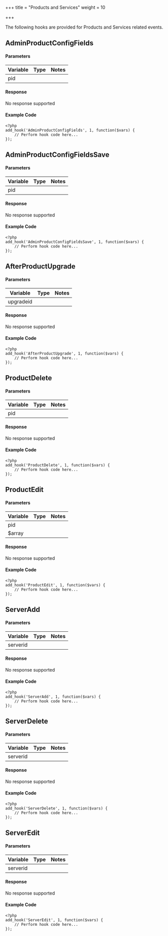 +++
title = "Products and Services"
weight = 10

+++

The following hooks are provided for Products and Services related events.

## AdminProductConfigFields

#### Parameters

| Variable | Type | Notes |
| -------- | ---- | ----- |
| pid | | |

#### Response

No response supported

#### Example Code

```
<?php
add_hook('AdminProductConfigFields', 1, function($vars) {
    // Perform hook code here...
});
```

## AdminProductConfigFieldsSave

#### Parameters

| Variable | Type | Notes |
| -------- | ---- | ----- |
| pid | | |

#### Response

No response supported

#### Example Code

```
<?php
add_hook('AdminProductConfigFieldsSave', 1, function($vars) {
    // Perform hook code here...
});
```

## AfterProductUpgrade

#### Parameters

| Variable | Type | Notes |
| -------- | ---- | ----- |
| upgradeid | | |

#### Response

No response supported

#### Example Code

```
<?php
add_hook('AfterProductUpgrade', 1, function($vars) {
    // Perform hook code here...
});
```

## ProductDelete

#### Parameters

| Variable | Type | Notes |
| -------- | ---- | ----- |
| pid | | |

#### Response

No response supported

#### Example Code

```
<?php
add_hook('ProductDelete', 1, function($vars) {
    // Perform hook code here...
});
```

## ProductEdit

#### Parameters

| Variable | Type | Notes |
| -------- | ---- | ----- |
| pid | | |
| $array | | |

#### Response

No response supported

#### Example Code

```
<?php
add_hook('ProductEdit', 1, function($vars) {
    // Perform hook code here...
});
```

## ServerAdd

#### Parameters

| Variable | Type | Notes |
| -------- | ---- | ----- |
| serverid | | |

#### Response

No response supported

#### Example Code

```
<?php
add_hook('ServerAdd', 1, function($vars) {
    // Perform hook code here...
});
```

## ServerDelete

#### Parameters

| Variable | Type | Notes |
| -------- | ---- | ----- |
| serverid | | |

#### Response

No response supported

#### Example Code

```
<?php
add_hook('ServerDelete', 1, function($vars) {
    // Perform hook code here...
});
```

## ServerEdit

#### Parameters

| Variable | Type | Notes |
| -------- | ---- | ----- |
| serverid | | |

#### Response

No response supported

#### Example Code

```
<?php
add_hook('ServerEdit', 1, function($vars) {
    // Perform hook code here...
});
```

